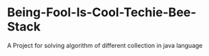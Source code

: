 # Being-Fool-Is-Cool-Techie-Bee-Stack

A Project for solving algorithm of different collection in java language
